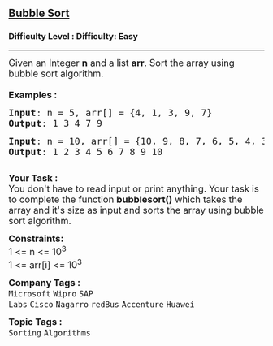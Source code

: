 <h2><a href="https://www.geeksforgeeks.org/problems/bubble-sort/1?page=7&sortBy=submissions">Bubble Sort</a></h2><h3>Difficulty Level : Difficulty: Easy</h3><hr><div class="problems_problem_content__Xm_eO"><p><span style="font-size: 18px;">Given an Integer <strong>n</strong> and a list <strong>arr</strong>. Sort the array using bubble sort algorithm.</span><br><span style="font-size: 18px;"><strong><br>Examples :<br></strong></span></p>
<pre><span style="font-size: 18px;"><strong>Input</strong>: n = 5, arr[] = {4, 1, 3, 9, 7}
<strong>Output</strong>: 1 3 4 7 9</span>
</pre>
<pre><span style="font-size: 18px;"><strong>Input</strong>: n = 10, arr[] = {10, 9, 8, 7, 6, 5, 4, 3, 2, 1}
<strong>Output</strong>: 1 2 3 4 5 6 7 8 9 10</span>
</pre>
<div><br><strong><span style="font-size: 18px;">Your Task :&nbsp;</span></strong></div>
<div><span style="font-size: 18px;">You don't have to read input or print anything. Your task is to complete the function <strong>bubblesort()</strong> which takes the array and it's size as input and sorts the array using bubble sort algorithm.</span></div>
<p><span style="font-size: 18px;"><strong>Constraints:</strong><br>1 &lt;= n &lt;= 10<sup>3</sup><br>1 &lt;= arr[i] &lt;= 10<sup>3</sup></span></p></div><p><span style=font-size:18px><strong>Company Tags : </strong><br><code>Microsoft</code>&nbsp;<code>Wipro</code>&nbsp;<code>SAP Labs</code>&nbsp;<code>Cisco</code>&nbsp;<code>Nagarro</code>&nbsp;<code>redBus</code>&nbsp;<code>Accenture</code>&nbsp;<code>Huawei</code>&nbsp;<br><p><span style=font-size:18px><strong>Topic Tags : </strong><br><code>Sorting</code>&nbsp;<code>Algorithms</code>&nbsp;